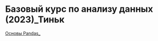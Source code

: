 # Базовый курс по анализу данных (2023)_Тиньк
[Основы Pandas_](https://colab.research.google.com/drive/1JcfBy7wof8h1biv6-q1G02XmJ86yliyf?usp=sharing)

